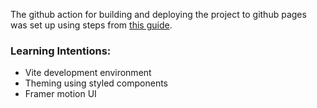 The github action for building and deploying the project to github pages was set up using steps from [this guide](https://github.com/sitek94/vite-deploy-demo).

### Learning Intentions:

- Vite development environment
- Theming using styled components
- Framer motion UI